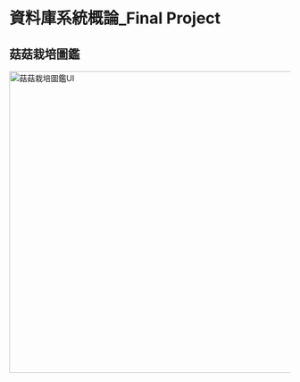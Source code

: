 # 資料庫系統概論_Final Project
## 菇菇栽培圖鑑
<img width="1113" height="541" alt="菇菇栽培圖鑑UI" src="https://github.com/user-attachments/assets/5c32cbd1-aa65-4f2a-b279-aec059c8a30b" />
